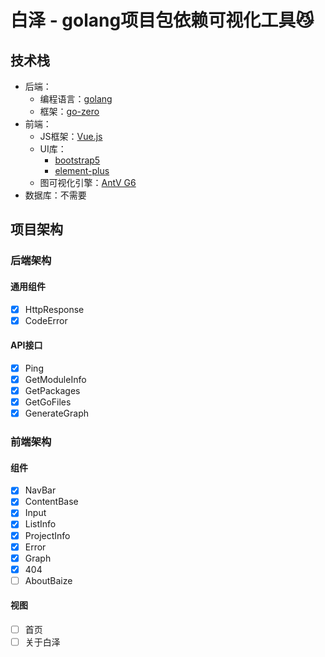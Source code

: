 # 白泽 - golang项目包依赖可视化工具😼

## 技术栈
- 后端：
  - 编程语言：[golang](https://golang.google.cn/)
  - 框架：[go-zero](https://go-zero.dev/)
- 前端：
  - JS框架：[Vue.js](https://cn.vuejs.org/)
  - UI库：
    - [bootstrap5](https://getbootstrap.com/)
    - [element-plus](https://element-plus.gitee.io/zh-CN/)
  - 图可视化引擎：[AntV G6](https://g6.antv.antgroup.com/)
- 数据库：不需要

## 项目架构
### 后端架构
#### 通用组件
- [x] HttpResponse
- [x] CodeError

#### API接口
- [x] Ping
- [x] GetModuleInfo
- [x] GetPackages
- [x] GetGoFiles
- [x] GenerateGraph
  
### 前端架构
#### 组件
- [x] NavBar
- [x] ContentBase
- [x] Input
- [x] ListInfo
- [x] ProjectInfo
- [x] Error
- [x] Graph
- [x] 404
- [ ] AboutBaize

#### 视图
- [ ] 首页
- [ ] 关于白泽
